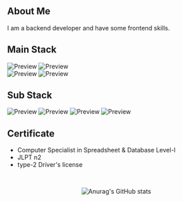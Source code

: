## About Me
I am a backend developer and have some frontend skills. 

## Main Stack
![Preview](https://img.shields.io/badge/-Java-orange?style=flat-square)
![Preview](https://img.shields.io/badge/-Oracle-red?style=flat-square)  
![Preview](https://img.shields.io/badge/-MyBatis-lightgreen?style=flat-square)
![Preview](https://img.shields.io/badge/-Spring-brightgreen?style=flat-square)

## Sub Stack
![Preview](https://img.shields.io/badge/-HTML-1877f2?style=flat-square)
![Preview](https://img.shields.io/badge/-CSS-lightblue?style=flat-square)
![Preview](https://img.shields.io/badge/-JavaScript-skyblue?style=flat-square)
![Preview](https://img.shields.io/badge/-JQuery-blue?style=flat-square)  

## Certificate
- Computer Specialist in Spreadsheet & Database Level-I
- JLPT n2
- type-2 Driver's license

<div align=center>
<br>
  
  ![Anurag's GitHub stats](https://github-readme-stats.vercel.app/api?username=MinminC&hide=contribs,prs)  
</div>
